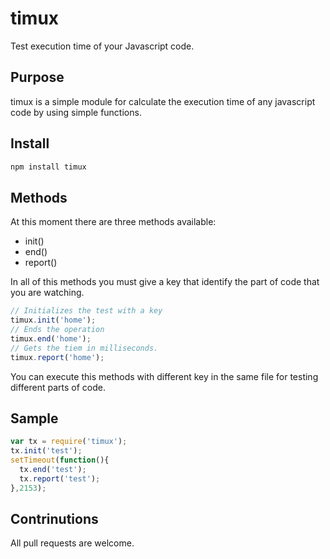 # timux
Test execution time of your Javascript code.

## Purpose

timux is a simple module for calculate the execution time of any javascript code by using simple functions.

## Install

```sh
npm install timux
```

## Methods

At this moment there are three methods available:

- init()
- end()
- report()

In all of this methods you must give a key that identify the part of code that you are watching.

```javascript
// Initializes the test with a key
timux.init('home');
// Ends the operation
timux.end('home');
// Gets the tiem in milliseconds.
timux.report('home');
```

You can execute this methods with different key in the same file for testing different parts of code.

## Sample

```javascript
var tx = require('timux');
tx.init('test');
setTimeout(function(){
  tx.end('test');
  tx.report('test');
},2153);
```

## Contrinutions

All pull requests are welcome.
